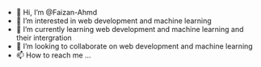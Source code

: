 - 👋 Hi, I’m @Faizan-Ahmd
- 👀 I’m interested in web development and machine learning
- 🌱 I’m currently learning web development and machine learning and their intergration
- 💞️ I’m looking to collaborate on web development and machine learning
- 📫 How to reach me ...

<!---
Faizan-Ahmd/Faizan-Ahmd is a ✨ special ✨ repository because its `README.md` (this file) appears on your GitHub profile.
You can click the Preview link to take a look at your changes.
--->
